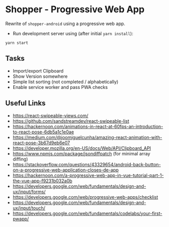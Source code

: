 # Shopper - Progressive Web App

Rewrite of `shopper-android` using a progressive web app.

- Run development server using (after initial `yarn install`):

```
yarn start
```

## Tasks

- Import/export Clipboard
- Show Version somewhere
- Simple list sorting (not completed / alphabetically)
- Enable service worker and pass PWA checks

## Useful Links

- https://react-swipeable-views.com/
- https://github.com/sandstreamdev/react-swipeable-list
- https://hackernoon.com/animations-in-react-at-60fps-an-introduction-to-react-pose-6db5a1c1e0ae
- https://medium.com/@joomiguelcunha/amazing-react-animation-with-react-pose-3b67d9eb6e07
- https://developer.mozilla.org/en-US/docs/Web/API/Clipboard_API
- https://www.npmjs.com/package/jsondiffpatch (for minimal array diffing)
- https://stackoverflow.com/questions/43329654/android-back-button-on-a-progressive-web-application-closes-de-app
- https://hackernoon.com/a-progressive-web-app-in-vue-tutorial-part-1-the-vue-app-f9231b032a0b
- https://developers.google.com/web/fundamentals/design-and-ux/input/forms/
- https://developers.google.com/web/progressive-web-apps/checklist
- https://developers.google.com/web/fundamentals/design-and-ux/input/touch/
- https://developers.google.com/web/fundamentals/codelabs/your-first-pwapp/
